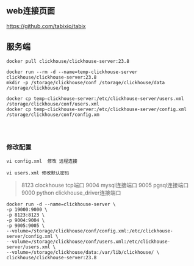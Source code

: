 

## web连接页面

https://github.com/tabixio/tabix


## 服务端

```shell
docker pull clickhouse/clickhouse-server:23.8

docker run --rm -d --name=temp-clickhouse-server clickhouse/clickhouse-server:23.8
mkdir -p /storage/clickhouse/conf /storage/clickhouse/data /storage/clickhouse/log

docker cp temp-clickhouse-server:/etc/clickhouse-server/users.xml /storage/clickhouse/conf/users.xml
docker cp temp-clickhouse-server:/etc/clickhouse-server/config.xml /storage/clickhouse/conf/config.xm




```

### 修改配置

```shell
vi config.xml  修改 远程连接

vi users.xml 修改默认密码
```


> 8123 clockhouse  tcp端口   9004 mysql连接端口  9005 pgsql连接端口 9000 python clickhouse_driver连接端口

```shell
docker run -d --name=clickhouse-server \
-p 19000:9000 \
-p 8123:8123 \
-p 9004:9004 \
-p 9005:9005 \
--volume=/storage/clickhouse/conf/config.xml:/etc/clickhouse-server/config.xml \
--volume=/storage/clickhouse/conf/users.xml:/etc/clickhouse-server/users.xml \
--volume=/storage/clickhouse/data:/var/lib/clickhouse/ \
clickhouse/clickhouse-server:23.8
```